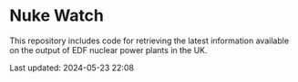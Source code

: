 # Nuke Watch

This repository includes code for retrieving the latest information available on the output of EDF nuclear power plants in the UK.

Last updated: 2024-05-23 22:08